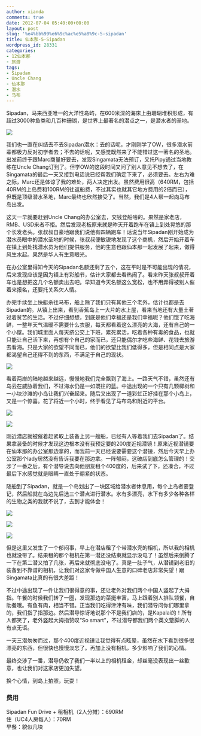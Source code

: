 ```yaml
---
author: xianda
comments: true
date: 2012-07-04 05:40:00+00:00
layout: post
slug: '%e4%bb%99%e6%9c%ac%e5%a8%9c-5-sipadan'
title: 仙本那-5-Sipadan
wordpress_id: 28331
categories:
- 12仙本那
- 旅游
tags:
- Sipadan
- Uncle Chang
- 仙本那
- 潜水
- 马布
---
```


Sipadan，马来西亚唯一的大洋性岛屿，在600米深的海床上由珊瑚堆积形成，有超过3000种鱼类和几百种珊瑚，是世界上最著名的潜点之一，是潜水者的圣地。

![](http://pic.yupoo.com/wxda/BVF3P384/medish.jpg)

我们也一直在纠结去不去Sipadan潜水：去的话呢，才刚刚学了OW，很多潜水前辈都极力反对初学者去；不去的话呢，又感觉既然来了不能错过这一著名的圣地。出发前终于跟Marc商量好要去，发现Singamata无法预订，又托Pipy通过当地教练在Uncle Chang订到了。但学OW的这段时间又问了别人意见不想去了，在Singamata的最后一天又接到电话说已经帮我们确定下来了，必须要去。左右为难之际，Marc还是体谅了我的难处，两人决定出发。虽然费用很高（640RM，包括40RM的上岛费和100RM的往返船费，不过其实也就其它地方费用的2倍而已），但既是顶级潜水圣地，Marc最终也欣然接受了。当然，我们是4人帮一起向马布岛出发。

<!-- more -->

这天一早就要赶到Uncle Chang的办公室去，交钱登船啥的。果然是家老店，RMB、USD来者不拒。然后发现老板原来就是昨天开着跑车在镇上到处晃悠的那个长发老头。张叔叔自豪地跟我们说他有四辆跑车！话说当年Sipadan刚开始成为潜水员眼中的潜水圣地的时候，张叔叔便敏锐地发现了这个商机，然后开始开着车在镇上到处找潜水员为他们提供服务，他的生意也跟仙本那一起发展了起来，做得风生水起。果然是华人有生意眼光。

在办公室里得知今天的Sipadan名额还剩了五个，这在平时是不可能出现的情况，后来发现应该是因为镇上有彩船节，估计大家都去看热闹了。看来昨天张叔叔开着车也是想把这几个名额卖出去吧。早知道今天名额这么宽松，也不用弄得被别人催着来报名，还要托关系欠人情。

办完手续坐上快艇杀往马布，船上除了我们只有其他三个老外，估计也都是去Sipadan的。从镇上出来，看到香蕉岛上一大片的水上屋，看来当地还有大量土著过着贫苦的生活。不过仔细想想，到底是他们幸福还是我们幸福呢？他们饿了吃海鲜，一整年天气温暖不需要什么衣服，每天都看着这么漂亮的大海，还有自己的一个小屋。我们城里面人每天挤公交上下班，累死累活，吃着各种有毒的食品，也就只能让自己活下来，再想有个自己的家而已，还只能偶尔才吃些海鲜、花钱去旅游去看海。只是大家的欲望不同而已，他们的欲望比我们低得多，但是相同点是大家都渴望自己还得不到的东西，不满足于自己的现状。

![](http://pic.yupoo.com/wxda/BVF26zr2/medish.jpg)

看着两岸的陆地越来越远，慢慢地我们完全飘到了海上。一路天气不错，虽然还有乌云在威胁着我们，不过海水仍是一如既往的蓝。中途出现的一个只有几颗椰树和一小块沙滩的小岛让我们兴奋起来。随后又出现了一道彩虹正好挂在那个小岛上，又是一个惊喜。花了将近一个小时，终于看见了马布岛和附近的平台。

![](http://pic.yupoo.com/wxda/BVF2vZBJ/medish.jpg)

![](http://pic.yupoo.com/wxda/BVF66Gq8/medish.jpg)

刚近潜店就被催着赶紧取上装备上另一艘船，已经有人等着我们去Sipadan了。结果拿装备的时候才发现这边根本没有我预定要的200度近视潜镜！原来近视潜镜要在仙本那的办公室那边拿的，而我前一天已经说要需要这个潜镜，然后今天早上办公室那个lady居然没有告诉我要在那边拿。一阵郁闷，这破店到底怎么管理的！交涉了一番之后，有个潜导说去向他朋友租个400度的，后来试了下，还凑合，不过最后下水感觉就是眼睛一直处于绷紧的状态。

随船到了Sipadan，就是一个岛划出了一块区域给潜水者休息用，每个上岛者要登记，然后船就在岛边先后选三个潜点进行潜水。水有多漂亮，水下有多少各种各样的生物之类的我就不说了，去到才能体会！

![](http://pic.yupoo.com/wxda/BWwxUaHj/medish.jpg)

![](http://pic.yupoo.com/wxda/BWwyw1Ri/medish.jpg)

![](http://pic.yupoo.com/wxda/BWwz6SKI/medish.jpg)

但是这里又发生了一个郁闷事，早上在潜店租了个带潜水壳的相机，所以我的相机也就没带了。结果租的那个相机在第一潜还没结束就显示没电了！虽然后来倒腾了一下在第二潜又拍了几张，再后来就彻底没电了。真是一肚子气，从潜镜到老旧的装备到不靠谱的相机，让我们对这家专做中国人生意的口碑老店非常失望！跟Singamata比真的有很大差距！

不过中途出现了一件让我们很得意的事，还让老外对我们两个中国人竖起了大拇指。午餐的时候我们转了一圈，发现那边的菜挺丰富，马上跟着别人排队领餐，自助餐哦。有鱼有肉，相当不错。正当我们吃得津津有味，我们潜导问你们哪里拿的，我们指了指那边。然后潜导惊讶地说那个不是我们店的，是Kapalai的！所有人都笑了，老外竖起大拇指赞叹“So smart”，不过潜导都我们两个英文蹩脚的人有点无语。

一天三潜匆匆而过，那个400度近视镜让我觉得有点眩晕，虽然在水下看到很多很漂亮的东西，但很快也慢慢淡忘了。再加上没有相机，多少影响了我们的心情。

最终交涉了一番，潜导仍收了我们一半以上的相机租金，却丝毫没表现出一丝歉意，也让我们对这家店更加失望。

换个心情，到岛上拍照，玩耍！

### 费用

Sipadan Fun Drive + 租相机（2人分摊）：690RM  
住（UC4人房每人）：70RM  
早餐：貌似几块
